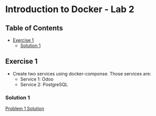 # Introduction to Docker - Lab 2

## Table of Contents
  - [Exercise 1](#exercise-1)
    - [Solution 1](#solution-1)

## Exercise 1
  - Create two services using docker-componse. Those services are:
    - Service 1: Odoo
    - Service 2: PostgreSQL

### Solution 1
  [Problem 1 Solution](./docker-compose.yml)

